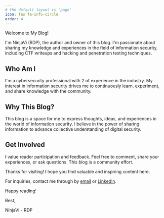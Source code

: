 ```yaml
---
# the default layout is 'page'
icon: fas fa-info-circle
order: 4
---
```


Welcome to My Blog!

I'm NinjaVi (RDP), the author and owner of this blog. I'm passionate about sharing my knowledge and experiences in the field of information security, including CTF writeups and hacking and penetration testing techniques.

## Who Am I

I'm a cybersecurity professional with 2 of experience in the industry. My interest in information security drives me to continuously learn, experiment, and share knowledge with the community.

## Why This Blog?

This blog is a space for me to express thoughts, ideas, and experiences in the world of information security. I believe in the power of sharing information to advance collective understanding of digital security.

## Get Involved

I value reader participation and feedback. Feel free to comment, share your experiences, or ask questions. This blog is a community effort.

Thanks for visiting! I hope you find valuable and inspiring content here.

For inquiries, contact me through by [email](mailto:ninja.vi98@gmail.com) or [LinkedIn](https://www.linkedin.com/in/restu-dwi-putro-343b10267/).

Happy reading!

Best,

NinjaVi - RDP